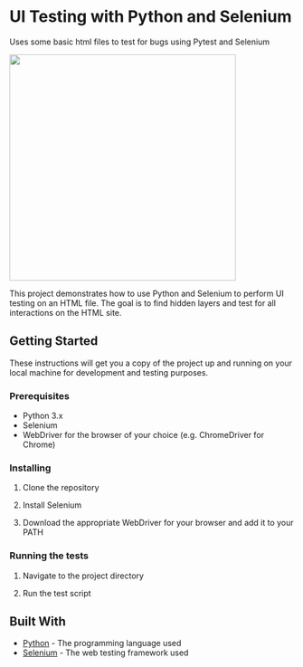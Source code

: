 # UI Testing with Python and Selenium
Uses some basic html files to test for bugs using Pytest and Selenium


<img src="https://user-images.githubusercontent.com/84153519/213341920-3fae8196-6963-4040-8368-767713931a96.png" width="400" height="400">



This project demonstrates how to use Python and Selenium to perform UI testing on an HTML file. The goal is to find hidden layers and test for all interactions on the HTML site.

## Getting Started

These instructions will get you a copy of the project up and running on your local machine for development and testing purposes.

### Prerequisites

- Python 3.x
- Selenium
- WebDriver for the browser of your choice (e.g. ChromeDriver for Chrome)

### Installing

1. Clone the repository

2. Install Selenium

3. Download the appropriate WebDriver for your browser and add it to your PATH

### Running the tests

1. Navigate to the project directory

2. Run the test script

## Built With

* [Python](https://www.python.org/) - The programming language used
* [Selenium](https://www.selenium.dev/) - The web testing framework used






